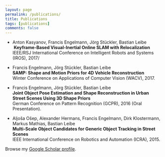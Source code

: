 ```yaml
---
layout: page
permalink: /publications/
title: Publications
tags: [publications]
comments: false
---
```


* Anton Kasyanov, Francis Engelmann, Jörg Stückler, Bastian Leibe  
  __Keyframe-Based Visual-Inertial Online SLAM with Relocalization__  
  IEEE/RSJ International Conference on Intelligent Robots and Systems (IROS), 2017/

* Francis Engelmann, Jörg Stückler, Bastian Leibe  
  __SAMP: Shape and Motion Priors for 4D Vehicle Reconstruction__  
  Winter Conference on Applications of Computer Vision (WACV), 2017.

* Francis Engelmann, Jörg Stückler, Bastian Leibe  
  __Joint Object Pose Estimation and Shape Reconstruction in Urban Street Scenes Using 3D Shape Priors__  
  German Conference on Pattern Recognition (GCPR), 2016 (Oral Presentation).

* Aljoša Ošep, Alexander Hermans, Francis Engelmann, Dirk Klostermann, Markus Mathias, Bastian Leibe  
  __Multi-Scale Object Candidates for Generic Object Tracking in Street Scenes__  
  IEEE International Conference on Robotics and Automation (ICRA), 2015.

Browse my <a href="https://scholar.google.com/citations?user=-xOsXi8AAAAJ" target="_blank">Google Scholar profile</a>.

